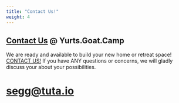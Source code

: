 ```yaml
---
title: "Contact Us!"
weight: 4
---
```


## [Contact Us](mailto:segg@tuta.io) @ Yurts.Goat.Camp

We are ready and available to build your new home or retreat space! [CONTACT US!](mailto:segg@tuta.io) If you have ANY questions or concerns, we will gladly discuss your about your possibilities.


# segg@tuta.io
